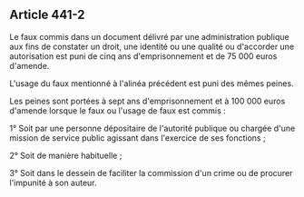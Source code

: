 Article 441-2
----
Le faux commis dans un document délivré par une administration publique aux fins
de constater un droit, une identité ou une qualité ou d'accorder une
autorisation est puni de cinq ans d'emprisonnement et de 75 000 euros d'amende.

L'usage du faux mentionné à l'alinéa précédent est puni des mêmes peines.

Les peines sont portées à sept ans d'emprisonnement et à 100 000 euros d'amende
lorsque le faux ou l'usage de faux est commis :

1° Soit par une personne dépositaire de l'autorité publique ou chargée d'une
mission de service public agissant dans l'exercice de ses fonctions ;

2° Soit de manière habituelle ;

3° Soit dans le dessein de faciliter la commission d'un crime ou de procurer
l'impunité à son auteur.
